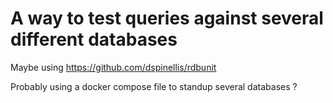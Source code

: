 # A way to test queries against several different databases

Maybe using https://github.com/dspinellis/rdbunit

Probably using a docker compose file to standup several databases ?
